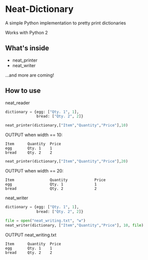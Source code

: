 # Neat-Dictionary
A simple Python implementation to pretty print dictionaries

Works with Python 2

What's inside
---
* neat_printer
* neat_writer

...and more are coming!

How to use
---
neat_reader
```python
dictionary = {egg: ["Qty. 1", 1],
              bread: ["Qty. 2", 2]}

```
```python
neat_printer(dictionary,["Item","Quantity","Price"],10)
```
OUTPUT when width == 10:
```
Item      Quantity  Price
egg       Qty. 1    1
bread     Qty. 2    2
```
```python
neat_printer(dictionary,["Item","Quantity","Price"],20)
```
OUTPUT when width == 20:
```
Item                Quantity            Price               
egg                 Qty. 1              1                   
bread               Qty. 2              2                   
```
neat_writer
```python
dictionary = {egg: ["Qty. 1", 1],
              bread: ["Qty. 2", 2]}
```
```python
file = open("neat_writing.txt", "w")
neat_writer(dictionary, ["Item","Quantity","Price"], 10, file)
```
OUTPUT neat_writing.txt
```
Item      Quantity  Price
egg       Qty. 1    1
bread     Qty. 2    2
```
